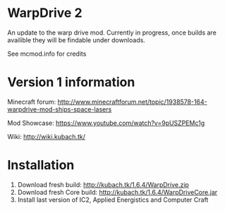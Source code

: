 WarpDrive 2
=========

An update to the warp drive mod. Currently in progress, once builds are availible they will be findable under downloads.

See mcmod.info for credits






Version 1 information
=====================

Minecraft forum:
   http://www.minecraftforum.net/topic/1938578-164-warpdrive-mod-ships-space-lasers
   
Mod Showcase:
   https://www.youtube.com/watch?v=9pUSZPEMc1g
   
Wiki:
   http://wiki.kubach.tk/

Installation
============
1. Download fresh build: http://kubach.tk/1.6.4/WarpDrive.zip
2. Download fresh Core build: http://kubach.tk/1.6.4/WarpDriveCore.jar
3. Install last version of IC2, Applied Energistics and Computer Craft
